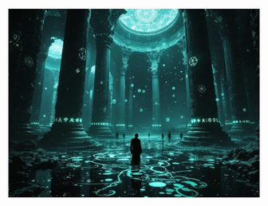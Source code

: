 ![A vast underwater chamber with gothic architecture, black water filled with bioluminescent patterns. Massive stone pillars rise from depths, carved with shifting symbols. Victorian-era explorers partially submerged, surrounded by floating memory bubbles and thought currents. Cosmic horror meets underwater temple, dramatic underwater lighting effects.](illustration_caption_2.jpeg)
